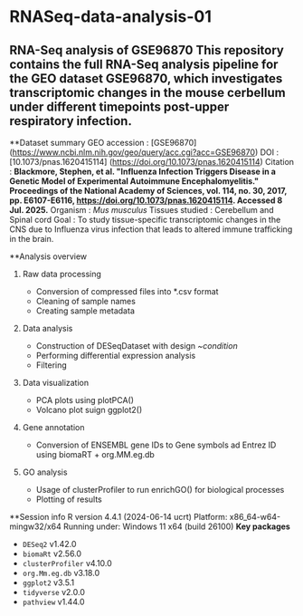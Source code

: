 # RNASeq-data-analysis-01
RNA-Seq analysis of GSE96870
This repository contains the full RNA-Seq analysis pipeline for the GEO dataset GSE96870, which investigates transcriptomic changes in the mouse cerbellum under different timepoints post-upper respiratory infection. 
---- 
**Dataset summary
GEO accession : [GSE96870] (https://www.ncbi.nlm.nih.gov/geo/query/acc.cgi?acc=GSE96870)
DOI : [10.1073/pnas.1620415114] (https://doi.org/10.1073/pnas.1620415114)
Citation : **Blackmore, Stephen, et al. "Influenza Infection Triggers Disease in a Genetic Model of Experimental Autoimmune Encephalomyelitis." Proceedings of the National Academy of Sciences, vol. 114, no. 30, 2017, pp. E6107-E6116,  https://doi.org/10.1073/pnas.1620415114. Accessed 8 Jul. 2025.**
Organism : *Mus musculus*
Tissues studied : Cerebellum and Spinal cord
Goal : To study tissue-specific transcriptomic changes in the CNS due to Influenza virus infection that leads to altered immune trafficking in the brain. 

**Analysis overview 
1. Raw data processing
   - Conversion of compressed files into *.csv format
   - Cleaning of sample names
   - Creating sample metadata
  
2. Data analysis
   - Construction of DESeqDataset with design *~condition*
   - Performing differential expression analysis
   - Filtering

3. Data visualization
   - PCA plots using plotPCA()
   - Volcano plot suign ggplot2()

4. Gene annotation
   - Conversion of ENSEMBL gene IDs to Gene symbols ad Entrez ID using biomaRT + org.MM.eg.db
  
5. GO analysis
   - Usage of clusterProfiler to run enrichGO() for biological processes
   - Plotting of results
  
**Session info
R version 4.4.1 (2024-06-14 ucrt)
Platform: x86_64-w64-mingw32/x64
Running under: Windows 11 x64 (build 26100)
**Key packages**
- `DESeq2` v1.42.0
- `biomaRt` v2.56.0
- `clusterProfiler` v4.10.0
- `org.Mm.eg.db` v3.18.0
- `ggplot2` v3.5.1
- `tidyverse` v2.0.0
- `pathview` v1.44.0 
  






